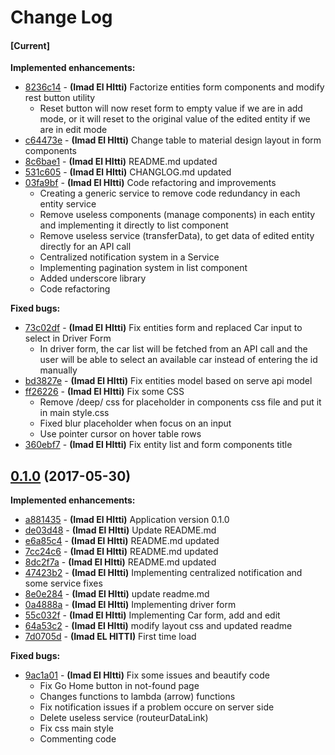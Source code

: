# Change Log

#### [Current]

**Implemented enhancements:**

 * [8236c14](../../commit/8236c14) - __(Imad El HItti)__ Factorize entities form components and modify rest button utility
    - Reset button will now reset form to empty value if we are in add mode, or it will reset to the original value of the edited entity if we are in edit mode
 * [c64473e](../../commit/c64473e) - __(Imad El HItti)__ Change table to material design layout in form components
 * [8c6bae1](../../commit/8c6bae1) - __(Imad El HItti)__ README.md updated
 * [531c605](../../commit/531c605) - __(Imad El HItti)__ CHANGLOG.md updated
 * [03fa9bf](../../commit/03fa9bf) - __(Imad El HItti)__ Code refactoring and improvements
    - Creating a generic service to remove code redundancy in each entity service
    - Remove useless components (manage components) in each entity and implementing it directly to list component
    - Remove useless service (transferData), to get data of edited entity directly for an API call
    - Centralized notification system in a Service
    - Implementing pagination system in list component
    - Added underscore library
    - Code refactoring

**Fixed bugs:**

* [73c02df](../../commit/73c02df) - __(Imad El HItti)__ Fix entities form and replaced Car input to select in Driver Form
    - In driver form, the car list will be fetched from an API call and the user will be able to select an available car instead of entering the id manually
 * [bd3827e](../../commit/bd3827e) - __(Imad El HItti)__ Fix entities model based on serve api model
 * [ff26226](../../commit/ff26226) - __(Imad El HItti)__ Fix some CSS
    - Remove /deep/ css  for placeholder in components css file and put it in main style.css
    - Fixed blur placeholder when focus on an input
    - Use pointer cursor on hover table rows
 * [360ebf7](../../commit/360ebf7) - __(Imad El HItti)__ Fix entity list and form components title


## [0.1.0](https://github.com/so-technology-watch/angular2-demo/tree/0.1.0) (2017-05-30)

**Implemented enhancements:**

 * [a881435](../../commit/a881435) - __(Imad El HItti)__ Application version 0.1.0
 * [de03d48](../../commit/de03d48) - __(Imad El HItti)__ Update README.md
 * [e6a85c4](../../commit/e6a85c4) - __(Imad El HItti)__ README.md updated
 * [7cc24c6](../../commit/7cc24c6) - __(Imad El HItti)__ README.md updated
 * [8dc2f7a](../../commit/8dc2f7a) - __(Imad El HItti)__ README.md updated
 * [47423b2](../../commit/47423b2) - __(Imad El HItti)__ Implementing centralized notification and some service fixes
 * [8e0e284](../../commit/8e0e284) - __(Imad El HItti)__ update readme.md
 * [0a4888a](../../commit/0a4888a) - __(Imad El HItti)__ Implementing driver form
 * [55c032f](../../commit/55c032f) - __(Imad El HItti)__ Implementing Car form, add and edit
 * [64a53c2](../../commit/64a53c2) - __(Imad El HItti)__ modify layout css and updated readme
 * [7d0705d](../../commit/7d0705d) - __(Imad EL HITTI)__ First time load

**Fixed bugs:**

* [9ac1a01](../../commit/9ac1a01) - __(Imad El HItti)__ Fix some issues and beautify code
    - Fix Go Home button in not-found page
    - Changes functions to lambda (arrow) functions
    - Fix notification issues if a problem occure on server side
    - Delete useless service (routeurDataLink)
    - Fix css main style
    - Commenting code